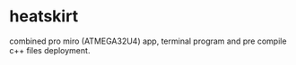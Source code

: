 # heatskirt
combined pro miro (ATMEGA32U4) app, terminal program and pre compile c++ files deployment.
